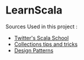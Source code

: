 # LearnScala
Sources Used in this project : 
* [Twitter's Scala School](http://twitter.github.io/scala_school)
* [Collections tips and tricks](https://pavelfatin.com/scala-collections-tips-and-tricks)
* [Design Patterns](https://pavelfatin.com/design-patterns-in-scala/)
 

